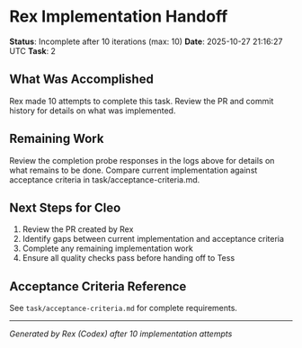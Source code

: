 # Rex Implementation Handoff

**Status**: Incomplete after 10 iterations (max: 10)
**Date**: 2025-10-27 21:16:27 UTC
**Task**: 2

## What Was Accomplished

Rex made 10 attempts to complete this task. Review the PR and commit history for details on what was implemented.

## Remaining Work

Review the completion probe responses in the logs above for details on what remains to be done.
Compare current implementation against acceptance criteria in task/acceptance-criteria.md.

## Next Steps for Cleo

1. Review the PR created by Rex
2. Identify gaps between current implementation and acceptance criteria
3. Complete any remaining implementation work
4. Ensure all quality checks pass before handing off to Tess

## Acceptance Criteria Reference

See `task/acceptance-criteria.md` for complete requirements.

---
*Generated by Rex (Codex) after 10 implementation attempts*
